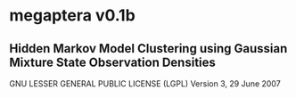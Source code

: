 megaptera v0.1b
===============

Hidden Markov Model Clustering using Gaussian Mixture State Observation Densities
---------------------------------------------------------------------------------

GNU LESSER GENERAL PUBLIC LICENSE (LGPL)
Version 3, 29 June 2007

